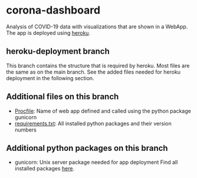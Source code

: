 # corona-dashboard
Analysis of COVID-19 data with visualizations that are shown in a WebApp. The app is deployed using [heroku](https://www.heroku.com/).

## heroku-deployment branch
This branch contains the structure that is required by heroku. Most files are the same as on the main branch. 
See the added files needed for heroku deployment in the following section.

## Additional files on this branch
* [Procfile](./Procfile): Name of web app defined and called using the python package gunicorn
* [requirements.txt](./requirements.txt): All installed python packages and their version numbers

## Additional python packages on this branch
* gunicorn: Unix server package needed for app deployment
Find all installed packages [here](./requirements.txt).
